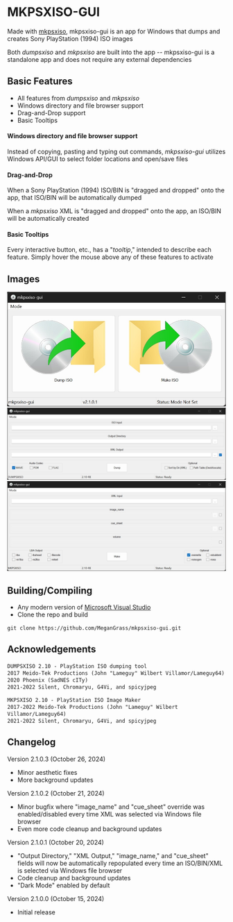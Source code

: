 
# MKPSXISO-GUI

Made with [mkpsxiso](https://github.com/MeganGrass/mkpsxiso), mkpsxiso-gui is an app for Windows that dumps and creates Sony PlayStation (1994) ISO images

Both *dumpsxiso* and *mkpsxiso* are built into the app -- mkpsxiso-gui is a standalone app and does not require any external dependencies

## Basic Features
- All features from *dumpsxiso* and *mkpsxiso*
- Windows directory and file browser support
- Drag-and-Drop support
- Basic Tooltips

#### **Windows directory and file browser support**
Instead of copying, pasting and typing out commands, *mkpsxiso-gui* utilizes Windows API/GUI to select folder locations and open/save files

#### **Drag-and-Drop**
When a Sony PlayStation (1994) ISO/BIN is "dragged and dropped" onto the app, that ISO/BIN will be automatically dumped

When a *mkpsxiso* XML is "dragged and dropped" onto the app, an ISO/BIN will be automatically created

#### **Basic Tooltips**
Every interactive button, etc., has a "*tooltip*," intended to describe each feature. Simply hover the mouse above any of these features to activate 

## Images
![Alt text](/images/mkpsxiso-gui_00.jpg?raw=true "Optional Title")
![Alt text](/images/mkpsxiso-gui_01.jpg?raw=true "Optional Title")
![Alt text](/images/mkpsxiso-gui_02.jpg?raw=true "Optional Title")

## Building/Compiling
- Any modern version of [Microsoft Visual Studio](https://visualstudio.microsoft.com)
- Clone the repo and build
```
git clone https://github.com/MeganGrass/mkpsxiso-gui.git
```

## Acknowledgements
```
DUMPSXISO 2.10 - PlayStation ISO dumping tool
2017 Meido-Tek Productions (John "Lameguy" Wilbert Villamor/Lameguy64)
2020 Phoenix (SadNES cITy)
2021-2022 Silent, Chromaryu, G4Vi, and spicyjpeg
```

```
MKPSXISO 2.10 - PlayStation ISO Image Maker
2017-2022 Meido-Tek Productions (John "Lameguy" Wilbert Villamor/Lameguy64)
2021-2022 Silent, Chromaryu, G4Vi, and spicyjpeg
```

## Changelog
Version 2.1.0.3 (October 26, 2024)
- Minor aesthetic fixes
- More background updates

Version 2.1.0.2 (October 21, 2024)
- Minor bugfix where "image_name" and "cue_sheet" override was enabled/disabled every time XML was selected via Windows file browser
- Even more code cleanup and background updates

Version 2.1.0.1 (October 20, 2024)
- "Output Directory," "XML Output," "image_name," and "cue_sheet" fields will now be automatically repopulated every time an ISO/BIN/XML is selected via Windows file browser
- Code cleanup and background updates
- "Dark Mode" enabled by default

Version 2.1.0.0 (October 15, 2024)
- Initial release
